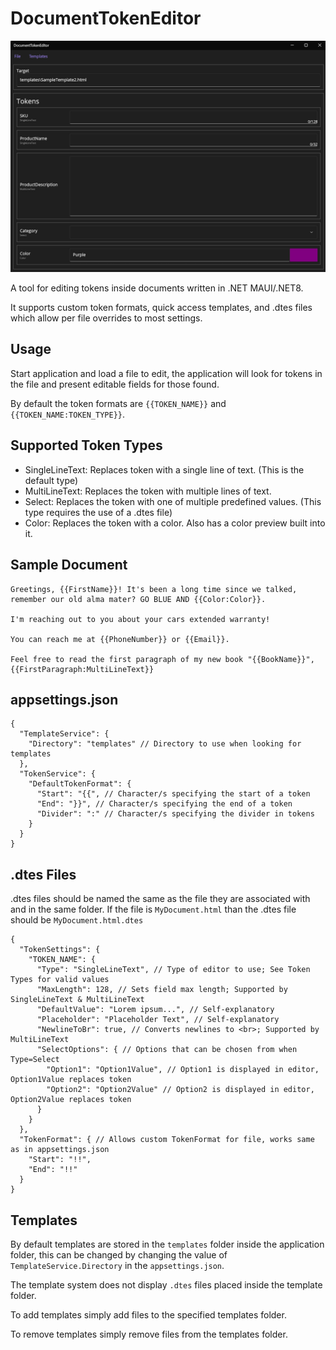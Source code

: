 # DocumentTokenEditor

<div style="text-align:center">
    <img src="./Assets/screenshot001.png">
</div>

A tool for editing tokens inside documents written in .NET MAUI/.NET8.

It supports custom token formats, quick access templates, and .dtes files which allow per file overrides to most settings.

## Usage

Start application and load a file to edit, the application will look for tokens in the file and present editable fields for those found.

By default the token formats are `{{TOKEN_NAME}}` and `{{TOKEN_NAME:TOKEN_TYPE}}`.

## Supported Token Types

- SingleLineText: Replaces token with a single line of text. (This is the default type)
- MultiLineText: Replaces the token with multiple lines of text.
- Select: Replaces the token with one of multiple predefined values. (This type requires the use of a .dtes file)
- Color: Replaces the token with a color. Also has a color preview built into it.

## Sample Document

```
Greetings, {{FirstName}}! It's been a long time since we talked, remember our old alma mater? GO BLUE AND {{Color:Color}}.

I'm reaching out to you about your cars extended warranty!

You can reach me at {{PhoneNumber}} or {{Email}}.

Feel free to read the first paragraph of my new book "{{BookName}}",
{{FirstParagraph:MultiLineText}}
```

## appsettings.json

```json5
{
  "TemplateService": {
    "Directory": "templates" // Directory to use when looking for templates
  },
  "TokenService": {
    "DefaultTokenFormat": {
      "Start": "{{", // Character/s specifying the start of a token
      "End": "}}", // Character/s specifying the end of a token
      "Divider": ":" // Character/s specifying the divider in tokens
    }
  }
}
```

## .dtes Files

.dtes files should be named the same as the file they are associated with and in the same folder. If the file is `MyDocument.html` than the .dtes file should be `MyDocument.html.dtes`

```json5
{
  "TokenSettings": {
    "TOKEN_NAME": {
      "Type": "SingleLineText", // Type of editor to use; See Token Types for valid values
      "MaxLength": 128, // Sets field max length; Supported by SingleLineText & MultiLineText
      "DefaultValue": "Lorem ipsum...", // Self-explanatory
      "Placeholder": "Placeholder Text", // Self-explanatory
      "NewlineToBr": true, // Converts newlines to <br>; Supported by MultiLineText
      "SelectOptions": { // Options that can be chosen from when Type=Select
        "Option1": "Option1Value", // Option1 is displayed in editor, Option1Value replaces token
        "Option2": "Option2Value" // Option2 is displayed in editor, Option2Value replaces token
      }
    }
  },
  "TokenFormat": { // Allows custom TokenFormat for file, works same as in appsettings.json
    "Start": "!!",
    "End": "!!"
  }
}
```
## Templates

By default templates are stored in the `templates` folder inside the application folder, this can be changed by changing the value of `TemplateService.Directory` in the `appsettings.json`.

The template system does not display `.dtes` files placed inside the template folder.

To add templates simply add files to the specified templates folder.

To remove templates simply remove files from the templates folder.
